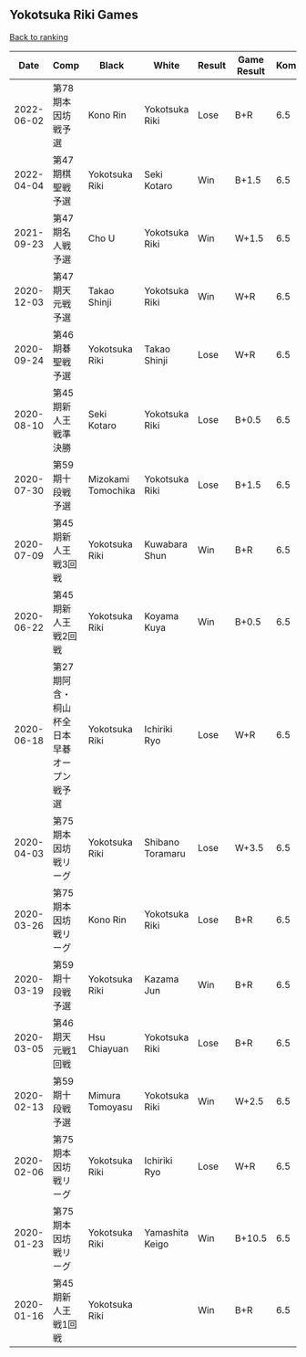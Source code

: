 ## Yokotsuka Riki Games

[Back to ranking](../../index.md)




| **Date** | **Comp** | **Black** | **White** | **Result** | **Game Result** | **Komi** | **Rating** | **Diff** | 
| --- | --- | --- | --- | --- | --- | --- | --- | --- |
| 2022-06-02 | 第78期本因坊戦予選 | Kono Rin | Yokotsuka Riki | Lose | B+R | 6.5 | 3130 | 221 | 
| 2022-04-04 | 第47期棋聖戦予選 | Yokotsuka Riki | Seki Kotaro | Win | B+1.5 | 6.5 | 2909 | 0 | 
| 2021-09-23 | 第47期名人戦予選 | Cho U | Yokotsuka Riki | Win | W+1.5 | 6.5 | 2909 | 52 | 
| 2020-12-03 | 第47期天元戦予選 | Takao Shinji | Yokotsuka Riki | Win | W+R | 6.5 | 2857 | -22 | 
| 2020-09-24 | 第46期碁聖戦予選 | Yokotsuka Riki | Takao Shinji | Lose | W+R | 6.5 | 2879 | -125 | 
| 2020-08-10 | 第45期新人王戦準決勝 | Seki Kotaro | Yokotsuka Riki | Lose | B+0.5 | 6.5 | 3004 | -57 | 
| 2020-07-30 | 第59期十段戦予選 | Mizokami Tomochika | Yokotsuka Riki | Lose | B+1.5 | 6.5 | 3061 | -14 | 
| 2020-07-09 | 第45期新人王戦3回戦 | Yokotsuka Riki | Kuwabara Shun | Win | B+R | 6.5 | 3075 | -28 | 
| 2020-06-22 | 第45期新人王戦2回戦 | Yokotsuka Riki | Koyama Kuya | Win | B+0.5 | 6.5 | 3103 | 79 | 
| 2020-06-18 | 第27期阿含・桐山杯全日本早碁オープン戦予選 | Yokotsuka Riki | Ichiriki Ryo | Lose | W+R | 6.5 | 3024 | 7 | 
| 2020-04-03 | 第75期本因坊戦リーグ  | Yokotsuka Riki | Shibano Toramaru | Lose | W+3.5 | 6.5 | 3017 | -39 | 
| 2020-03-26 | 第75期本因坊戦リーグ | Kono Rin | Yokotsuka Riki | Lose | B+R | 6.5 | 3056 | -26 | 
| 2020-03-19 | 第59期十段戦予選 | Yokotsuka Riki | Kazama Jun | Win | B+R | 6.5 | 3082 | 22 | 
| 2020-03-05 | 第46期天元戦1回戦 | Hsu Chiayuan | Yokotsuka Riki | Lose | B+R | 6.5 | 3060 | -16 | 
| 2020-02-13 | 第59期十段戦予選 | Mimura Tomoyasu | Yokotsuka Riki | Win | W+2.5 | 6.5 | 3076 | 47 | 
| 2020-02-06 | 第75期本因坊戦リーグ | Yokotsuka Riki | Ichiriki Ryo | Lose | W+R | 6.5 | 3029 | -15 | 
| 2020-01-23 | 第75期本因坊戦リーグ | Yokotsuka Riki | Yamashita Keigo | Win | B+10.5 | 6.5 | 3044 | 92 | 
| 2020-01-16 | 第45期新人王戦1回戦 | Yokotsuka Riki |  | Win | B+R | 6.5 | 2952 | missing |




